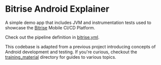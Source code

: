 # Bitrise Android Explainer

A simple demo app that includes JVM and instrumentation tests used to showcase the [Bitrise](bitrise.io) Mobile CI/CD Platform.

Check out the pipeline definition in [bitrise.yml](bitrise.yml).

This codebase is adapted from a previous project introducing concepts of Android development and testing. If you're curious, checkout the [training_material](./training_material) directory for guides to various topics.
